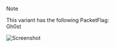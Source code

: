 > [!NOTE]  
> This variant has the following PacketFlag:  
> Gh0st  
  
![Screenshot](https://raw.githubusercontent.com/Cryakl/Ultimate-RAT-Collection/refs/heads/main/Gh0stRat/Ball%202.0/Screenshot.png)
